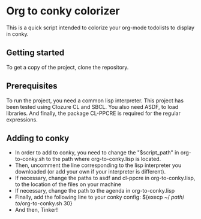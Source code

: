 # Org to conky colorizer
This is a quick script intended to colorize your org-mode todolists to display in conky.

## Getting started
To get a copy of the project, clone the repository.

## Prerequisites
To run the project, you need a common lisp interpreter. This project has been tested using Clozure CL and SBCL. 
You also need ASDF, to load libraries.
And finally, the package CL-PPCRE is required for the regular expressions.

## Adding to conky
- In order to add to conky, you need to change the "$script_path" in org-to-conky.sh to the path where org-to-conky.lisp is located.
- Then, uncomment the line corresponding to the lisp interpreter you downloaded (or add your own if your interpreter is different). 
- If necessary, change the paths to asdf and cl-ppcre in org-to-conky.lisp, to the location of the files on your machine
- If necessary, change the path to the agenda in org-to-conky.lisp
- Finally, add the following line to your conky config:
		${execp ~/ _path_/ _to_/org-to-conky.sh 30}
- And then, Tinker!
